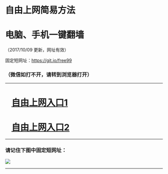 ﻿# 自由上网简易方法

# 电脑、手机一键翻墙

（2017/10/09 更新，网址有效）

固定短网址：https://git.io/free99

### （微信如打不开，请转到浏览器打开）


***





# &nbsp;&nbsp; <a href="http://ft979817025.fwq-tz-1001.info/fwqtz01.html?t=100900113447 " target="_blank">自由上网入口1</a>
# &nbsp;&nbsp; <a href="http://ft847914927.fwq-tz-1002.info/fwqtz02.html?t=100900114423 " target="_blank">自由上网入口2</a>
***

### 请记住下图中固定短网址：

<img src="https://s3-us-west-2.amazonaws.com/fwq-1001/yjfq-20170905okok.png" /> 


***

